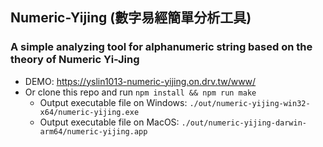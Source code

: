 ## Numeric-Yijing (數字易經簡單分析工具)
### A simple analyzing tool for alphanumeric string based on the theory of Numeric Yi-Jing
  - DEMO: <a href="https://yslin1013-numeric-yijing.on.drv.tw/www/" target="_blank">https://yslin1013-numeric-yijing.on.drv.tw/www/</a>
  - Or clone this repo and run `npm install && npm run make`
    - Output executable file on Windows: `./out/numeric-yijing-win32-x64/numeric-yijing.exe`
    - Output executable file on MacOS: `./out/numeric-yijing-darwin-arm64/numeric-yijing.app`
